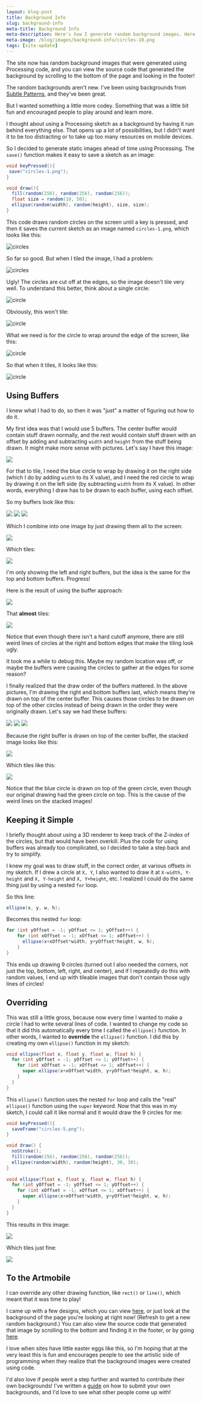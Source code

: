 ```yaml
---
layout: blog-post
title: Background Info
slug: background-info
meta-title: Background Info
meta-description: Here's how I generate random background images. Here's how you can too!
meta-image: /blog/images/background-info/circles-10.png
tags: [site-update]
---
```


The site now has random background images that were generated using Processing code, and you can view the source code that generated the background by scrolling to the bottom of the page and looking in the footer!

The random backgrounds aren't new. I've been using backgrounds from [Subtle Patterns](http://subtlepatterns.com/), and they've been great.

But I wanted something a little more codey. Something that was a little bit fun and encouraged people to play around and learn more.

I thought about using a Processing sketch as a background by having it run behind everything else. That opens up a lot of possibilities, but I didn't want it to be too distracting or to take up too many resources on mobile devices.

So I decided to generate static images ahead of time using Processing. The `save()` function makes it easy to save a sketch as an image:

```java
void keyPressed(){
 save("circles-1.png"); 
}

void draw(){
  fill(random(256), random(256), random(256));
  float size = random(10, 50);
  ellipse(random(width), random(height), size, size);
}
```

This code draws random circles on the screen until a key is pressed, and then it saves the current sketch as an image named `circles-1.png`, which looks like this:

![circles](/blog/images/background-info/circles-1.png)

So far so good. But when I tiled the image, I had a problem:

![circles](/blog/images/background-info/circles-2.png)

Ugly! The circles are cut off at the edges, so the image doesn't tile very well. To understand this better, think about a single circle:

![circle](/blog/images/background-info/circles-3.png)

Obviously, this won't tile:

![circle](/blog/images/background-info/circles-4.png)

What we need is for the circle to wrap around the edge of the screen, like this:

![circle](/blog/images/background-info/circles-5.png)

So that when it tiles, it looks like this:

![circle](/blog/images/background-info/circles-6.png)

## Using Buffers

I knew what I had to do, so then it was "just" a matter of figuring out how to do it.

My first idea was that I would use 5 buffers. The center buffer would contain stuff drawn normally, and the rest would contain stuff drawn with an offset by adding and subtracting `width` and `height` from the stuff being drawn. It might make more sense with pictures. Let's say I have this image:

![](/blog/images/background-info/buffers-5.png)

For that to tile, I need the blue circle to wrap by drawing it on the right side (which I do by adding `width` to its X value), and I need the red circle to wrap by drawing it on the left side (by subtracting `width` from its X value). In other words, everything I draw has to be drawn to each buffer, using each offset.

So my buffers look like this:

![](/blog/images/background-info/buffers-7.png) 
![](/blog/images/background-info/buffers-5.png)  ![](/blog/images/background-info/buffers-6.png) 

Which I combine into one image by just drawing them all to the screen:

![](/blog/images/background-info/buffers-8.png)

Which tiles:

![](/blog/images/background-info/buffers-9.png)

I'm only showing the left and right buffers, but the idea is the same for the top and bottom buffers. Progress!

Here is the result of using the buffer approach:

![](/blog/images/background-info/buffers-1.png)

That **almost** tiles:

![](/blog/images/background-info/buffers-2.png)

Notice that even though there isn't a hard cutoff anymore, there are still weird lines of circles at the right and bottom edges that make the tiling look ugly.

It took me a while to debug this. Maybe my random location was off, or maybe the buffers were causing the circles to gather at the edges for some reason?

I finally realized that the draw order of the buffers mattered. In the above pictures, I'm drawing the right and bottom buffers last, which means they're drawn on top of the center buffer. This causes those circles to be drawn on top of the other circles instead of being drawn in the order they were originally drawn. Let's say we had these buffers:

![](/blog/images/background-info/buffers-12.png) 
![](/blog/images/background-info/buffers-11.png) 
![](/blog/images/background-info/buffers-10.png)

Because the right buffer is drawn on top of the center buffer, the stacked image looks like this:

![](/blog/images/background-info/buffers-17.png)

Which tiles like this:

![](/blog/images/background-info/buffers-18.png)

Notice that the blue circle is drawn on top of the green circle, even though our original drawing had the green circle on top. This is the cause of the weird lines on the stacked images!

## Keeping it Simple

I briefly thought about using a 3D renderer to keep track of the Z-index of the circles, but that would have been overkill. Plus the code for using buffers was already too complicated, so I decided to take a step back and try to simplify.

I knew my goal was to draw stuff, in the correct order, at various offsets in my sketch. If I drew a circle at `X, Y`, I also wanted to draw it at `X-width, Y-height` and `X, Y-height` and `X, Y+height`, etc. I realized I could do the same thing just by using a nested `for` loop.

So this line:

```java
ellipse(x, y, w, h);
```

Becomes this nested `for` loop:

```java
for (int yOffset = -1; yOffset <= 1; yOffset++) {
    for (int xOffset = -1; xOffset <= 1; xOffset++) {
      ellipse(x+xOffset*width, y+yOffset*height, w, h);
    }
}
```

This ends up drawing 9 circles (turned out I also needed the corners, not just the top, bottom, left, right, and center), and if I repeatedly do this with random values, I end up with tileable images that don't contain those ugly lines of circles!

## Overriding

This was still a little gross, because now every time I wanted to make a circle I had to write several lines of code. I wanted to change my code so that it did this automatically every time I called the `ellipse()` function. In other words, I wanted to **override** the `ellipse()` function. I did this by creating my own `ellipse()` function in my sketch:

```java
void ellipse(float x, float y, float w, float h) {
  for (int yOffset = -1; yOffset <= 1; yOffset++) {
    for (int xOffset = -1; xOffset <= 1; xOffset++) {
      super.ellipse(x+xOffset*width, y+yOffset*height, w, h);
    }
  }
}
```

This `ellipse()` function uses the nested `for` loop and calls the "real" `ellipse()` function using the `super` keyword. Now that this was in my sketch, I could call it like normal and it would draw the 9 circles for me:

```java
void keyPressed(){
  saveFrame("circles-5.png");
}

void draw() {
  noStroke();
  fill(random(256), random(256), random(256));
  ellipse(random(width), random(height), 30, 30);
}
 
void ellipse(float x, float y, float w, float h) {
  for (int yOffset = -1; yOffset <= 1; yOffset++) {
    for (int xOffset = -1; xOffset <= 1; xOffset++) {
      super.ellipse(x+xOffset*width, y+yOffset*height, w, h);
    }
  }
}
```

This results in this image:

![](/blog/images/background-info/circles-8.png)

Which tiles just fine:

![](/blog/images/background-info/circles-9.png)

## To the Artmobile

I can override any other drawing function, like `rect()` or `line()`, which meant that it was time to play!

I came up with a few designs, which you can view [here](https://github.com/KevinWorkman/HappyCoding/tree/gh-pages/images/backgrounds), or just look at the background of the page you're looking at right now! (Refresh to get a new random background.) You can also view the source code that generated that image by scrolling to the bottom and finding it in the footer, or by going [here](https://github.com/KevinWorkman/HappyCoding/tree/gh-pages/images/backgrounds/code).

I love when sites have little easter eggs like this, so I'm hoping that at the very least this is fun and encourages people to see the artistic side of programming when they realize that the background images were created using code. 

I'd also love if people went a step further and wanted to contribute their own backgrounds! I've written a [guide](https://github.com/KevinWorkman/HappyCoding/wiki/Contributing-Backgrounds) on how to submit your own backgrounds, and I'd love to see what other people come up with!